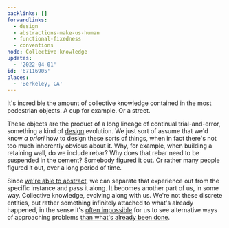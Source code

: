 ```yaml
---
backlinks: []
forwardlinks:
  - design
  - abstractions-make-us-human
  - functional-fixedness
  - conventions
node: Collective knowledge
updates:
  - '2022-04-01'
id: '67116905'
places:
  - 'Berkeley, CA'
---
```

It's incredible the amount of collective knowledge contained in the most pedestrian objects. A cup for example. Or a street. 

These objects are the product of a long lineage of continual trial-and-error, something a kind of [design](design.md) evolution. We just sort of assume that we'd know *a priori* how to design these sorts of things, when in fact there's not too much inherently obvious about it. Why, for example, when building a retaining wall, do we include rebar? Why does that rebar need to be suspended in the cement? Somebody figured it out. Or rather many people figured it out, over a long period of time. 

Since [we're able to abstract](abstractions-make-us-human.md), we can separate that experience out from the specific instance and pass it along. It becomes another part of us, in some way. Collective knowledge, evolving along with us. We're not these discrete entities, but rather something infinitely attached to what's already happened, in the sense it's [often impossible](functional-fixedness.md) for us to see alternative ways of approaching problems [than what's already been done](conventions.md). 
